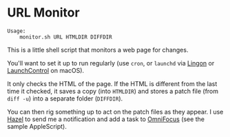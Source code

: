 # URL Monitor

	Usage:
		monitor.sh URL HTMLDIR DIFFDIR

This is a little shell script that monitors a web page for changes.

You'll want to set it up to run regularly (use `cron`, or `launchd`
via [Lingon](https://www.peterborgapps.com/lingon/) or
[LaunchControl](http://www.soma-zone.com/LaunchControl/) on macOS).

It only checks the HTML of the page. If the HTML is different from
the last time it checked, it saves a copy (into `HTMLDIR`) and stores
a patch file (from `diff -u`) into a separate folder (`DIFFDIR`).

You can then rig something up to act on the patch files as they
appear. I use [Hazel](https://www.noodlesoft.com) to send me a
notification and add a task to [OmniFocus][] (see the sample
AppleScript).

[OmniFocus]: https://www.omnigroup.com/omnifocus
